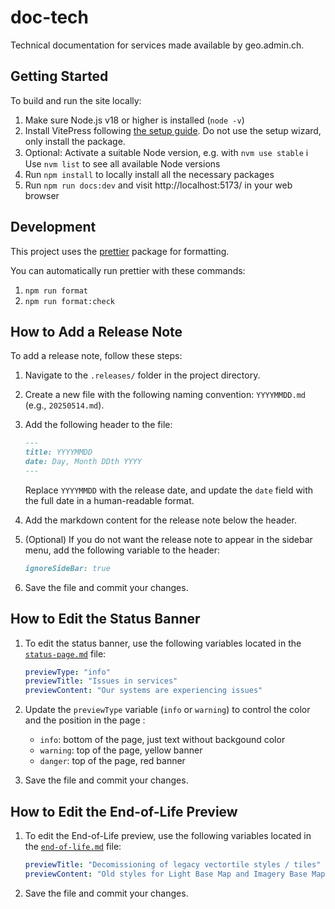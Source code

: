 # doc-tech

Technical documentation for services made available by geo.admin.ch.

## Getting Started

To build and run the site locally:

1. Make sure Node.js v18 or higher is installed (`node -v`)
2. Install VitePress following [the setup guide](https://vitepress.dev/guide/getting-started). Do not use the setup wizard, only install the package.
3. Optional: Activate a suitable Node version, e.g. with `nvm use stable`
   ℹ️ Use `nvm list` to see all available Node versions
4. Run `npm install` to locally install all the necessary packages
5. Run `npm run docs:dev` and visit http://localhost:5173/ in your web browser

## Development

This project uses the [prettier](https://prettier.io/) package for formatting.

You can automatically run prettier with these commands:

1.  `npm run format`
2.  `npm run format:check`

## How to Add a Release Note

To add a release note, follow these steps:

1. Navigate to the `.releases/` folder in the project directory.
2. Create a new file with the following naming convention: `YYYYMMDD.md` (e.g., `20250514.md`).
3. Add the following header to the file:

   ```markdown
   ---
   title: YYYYMMDD
   date: Day, Month DDth YYYY
   ---
   ```

   Replace `YYYYMMDD` with the release date, and update the `date` field with the full date in a human-readable format.

4. Add the markdown content for the release note below the header.

5. (Optional) If you do not want the release note to appear in the sidebar menu, add the following variable to the header:

   ```markdown
   ignoreSideBar: true
   ```

6. Save the file and commit your changes.

## How to Edit the Status Banner

1. To edit the status banner, use the following variables located in the [`status-page.md`](./page/status-page.md) file:
   ```YAML
   previewType: "info"
   previewTitle: "Issues in services"
   previewContent: "Our systems are experiencing issues"
   ```
2. Update the `previewType` variable (`info` or `warning`) to control the color and the position in the page :
   - `info`: bottom of the page, just text without backgound color
   - `warning`: top of the page, yellow banner
   - `danger`: top of the page, red banner

3. Save the file and commit your changes.

## How to Edit the End-of-Life Preview

1. To edit the End-of-Life preview, use the following variables located in the [`end-of-life.md`](./page/end-of-life.md) file:

   ```YAML
   previewTitle: "Decomissioning of legacy vectortile styles / tiles"
   previewContent: "Old styles for Light Base Map and Imagery Base Map no longer available from January 2025"
   ```

2. Save the file and commit your changes.

